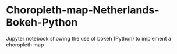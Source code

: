 # Choropleth-map-Netherlands-Bokeh-Python
Jupyter notebook showing the use of bokeh (Python) to implement a choropleth map
